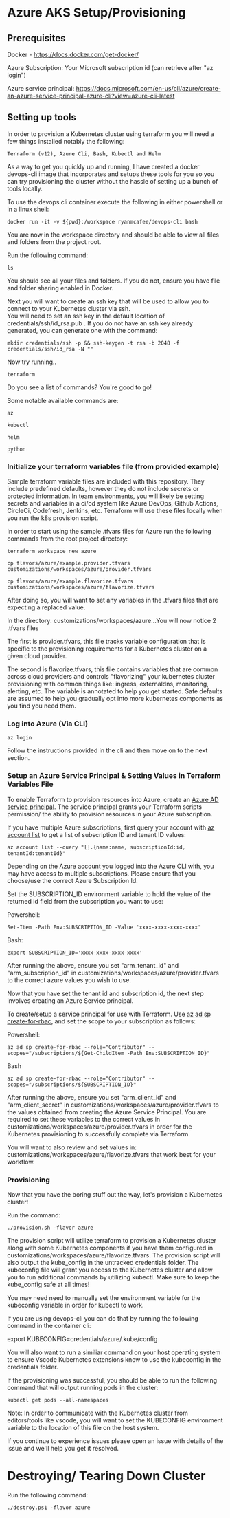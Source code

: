 # Azure AKS Setup/Provisioning

## Prerequisites

Docker - https://docs.docker.com/get-docker/    

Azure Subscription: Your Microsoft subscription id (can retrieve after "az login")

Azure service principal: https://docs.microsoft.com/en-us/cli/azure/create-an-azure-service-principal-azure-cli?view=azure-cli-latest

## Setting up tools

In order to provision a Kubernetes cluster using terraform you will need a few things installed notably the following:

    Terraform (v12), Azure Cli, Bash, Kubectl and Helm

As a way to get you quickly up and running, I have created a docker devops-cli image that incorporates and setups these tools for you so you can try provisioning the cluster without the hassle of setting up a bunch of tools locally.

To use the devops cli container execute the following in either powershell or in a linux shell:  

    docker run -it -v ${pwd}:/workspace ryanmcafee/devops-cli bash

You are now in the workspace directory and should be able to view all files and folders from the project root.

Run the following command:

    ls      

You should see all your files and folders. If you do not, ensure you have file and folder sharing enabled in Docker.

Next you will want to create an ssh key that will be used to allow you to connect to your Kubernetes cluster via ssh.       
You will need to set an ssh key in the default location of credentials/ssh/id_rsa.pub .
If you do not have an ssh key already generated, you can generate one with the command:     

    mkdir credentials/ssh -p && ssh-keygen -t rsa -b 2048 -f credentials/ssh/id_rsa -N ""

Now try running..

    terraform

Do you see a list of commands? You're good to go!

Some notable available commands are:

    az

    kubectl

    helm

    python  

### Initialize your terraform variables file (from provided example)

Sample terraform variable files are included with this repository. They include predefined defaults, however they do not include secrets or protected information. In team environments, you will likely be setting secrets and variables in a ci/cd system like Azure DevOps, Github Actions, CircleCi, Codefresh, Jenkins, etc. Terraform will use these files locally when you run the k8s provision script.

In order to start using the sample .tfvars files for Azure run the following commands from the root project directory:

    terraform workspace new azure

    cp flavors/azure/example.provider.tfvars customizations/workspaces/azure/provider.tfvars       

    cp flavors/azure/example.flavorize.tfvars customizations/workspaces/azure/flavorize.tfvars       

After doing so, you will want to set any variables in the .tfvars files that are expecting a replaced value.

In the directory: customizations/workspaces/azure...You will now notice 2 .tfvars files               

The first is provider.tfvars, this file tracks variable configuration that is specific to the provisioning requirements for a Kubernetes cluster on a given cloud provider.

The second is flavorize.tfvars, this file contains variables that are common across cloud providers and controls "flavorizing" your kubernetes cluster provisioning with common things like: ingress, externaldns, monitoring, alerting, etc. The variable is annotated to help you get started. Safe defaults are assumed to help you gradually opt into more kubernetes components as you find you need them. 

### Log into Azure (Via CLI)

```
az login
```    

Follow the instructions provided in the cli and then move on to the next section.     

### Setup an Azure Service Principal & Setting Values in Terraform Variables File

To enable Terraform to provision resources into Azure, create an [Azure AD service principal](https://docs.microsoft.com/en-us/cli/azure/create-an-azure-service-principal-azure-cli). The service principal grants your Terraform scripts permission/ the ability to provision resources in your Azure subscription.

If you have multiple Azure subscriptions, first query your account with [az account list](https://docs.microsoft.com/en-us/cli/azure/account#az-account-list) to get a list of subscription ID and tenant ID values:

```
az account list --query "[].{name:name, subscriptionId:id, tenantId:tenantId}"
```

Depending on the Azure account you logged into the Azure CLI with, you may have access to multiple subscriptions. Please ensure that you choose/use the correct Azure Subscription Id.  

Set the SUBSCRIPTION_ID environment variable to hold the value of the returned id field from the subscription you want to use:

Powershell:
```
Set-Item -Path Env:SUBSCRIPTION_ID -Value 'xxxx-xxxx-xxxx-xxxx'
```

Bash:
```
export SUBSCRIPTION_ID='xxxx-xxxx-xxxx-xxxx'
```

After running the above, ensure you set "arm_tenant_id" and "arm_subscription_id" in customizations/workspaces/azure/provider.tfvars to the correct azure values you wish to use.

Now that you have set the tenant id and subscription id, the next step involves creating an Azure Service principal.

To create/setup a service principal for use with Terraform. Use [az ad sp create-for-rbac](https://docs.microsoft.com/en-us/cli/azure/ad/sp#az-ad-sp-create-for-rbac), and set the scope to your subscription as follows:

Powershell:
```
az ad sp create-for-rbac --role="Contributor" --scopes="/subscriptions/${Get-ChildItem -Path Env:SUBSCRIPTION_ID}"
```

Bash
```
az ad sp create-for-rbac --role="Contributor" --scopes="/subscriptions/${SUBSCRIPTION_ID}"
```

After running the above, ensure you set "arm_client_id" and "arm_client_secret" in customizations/workspaces/azure/provider.tfvars to the values obtained from creating the Azure Service Principal.
You are required to set these variables to the correct values in customizations/workspaces/azure/provider.tfvars in order for the Kubernetes provisioning to successfully complete via Terraform.

You will want to also review and set values in: customizations/workspaces/azure/flavorize.tfvars that work best for your workflow.

### Provisioning

Now that you have the boring stuff out the way, let's provision a Kubernetes cluster!

Run the command:

    ./provision.sh -flavor azure

The provision script will utilize terraform to provision a Kubernetes cluster along with some Kubernetes components if you have them configured in customizations/workspaces/azure/flavorize.tfvars. The provision script will also output the kube_config in the untracked credentials folder. The kubeconfig file will grant you access to the Kubernetes cluster and allow you to run additional commands by utilizing kubectl. Make sure to keep the kube_config safe at all times!

You may need need to manually set the environment variable for the kubeconfig variable in order for kubectl to work.

If you are using devops-cli you can do that by running the following command in the container cli:

export KUBECONFIG=credentials/azure/.kube/config        

You will also want to run a similiar command on your host operating system to ensure Vscode Kubernetes extensions know to use the kubeconfig in the credentials folder.

If the provisioning was successful, you should be able to run the following command that will output running pods in the cluster:

    kubectl get pods --all-namespaces

Note: In order to communicate with the Kubernetes cluster from editors/tools like vscode, you will want to set the KUBECONFIG environment variable to the location of this file on the host system.

If you continue to experience issues please open an issue with details of the issue and we'll help you get it resolved. 

# Destroying/ Tearing Down Cluster

Run the following command:      

    ./destroy.ps1 -flavor azure